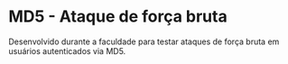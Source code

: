 # MD5 - Ataque de força bruta

Desenvolvido durante a faculdade para testar ataques de força bruta em 
usuários autenticados via MD5.
